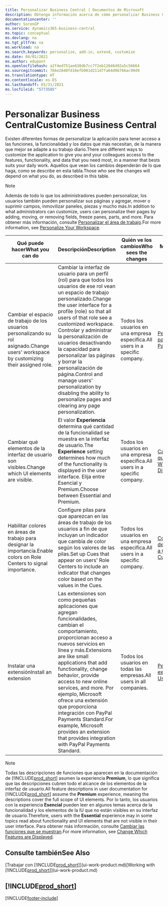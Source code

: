 ```yaml
---
title: Personalizar Business Central | Documentos de Microsoft
description: Obtenga información acerca de cómo personalizar Business Central y agregar funcionalidades.
documentationcenter: ''
author: SorenGP
ms.service: dynamics365-business-central
ms.topic: conceptual
ms.devlang: na
ms.tgt_pltfrm: na
ms.workload: na
ms.search.keywords: personalize, add-in, extend, customize
ms.date: 04/01/2021
ms.author: edupont
ms.openlocfilehash: a2f4ed751ae630db7cc7f2eb12046492a5c56664
ms.sourcegitcommit: 766e2840fd16efb901d211d7fa64d96766ac99d9
ms.translationtype: HT
ms.contentlocale: es-ES
ms.lasthandoff: 03/31/2021
ms.locfileid: "5773585"
---
```

# <a name="customize-business-central"></a><span data-ttu-id="b1b5a-103">Personalizar Business Central</span><span class="sxs-lookup"><span data-stu-id="b1b5a-103">Customize Business Central</span></span>
<span data-ttu-id="b1b5a-104">Existen diferentes formas de personalizar la aplicación para tener acceso a las funciones, la funcionalidad y los datos que más necesitan, de la manera que mejor se adapte a su trabajo diario.</span><span class="sxs-lookup"><span data-stu-id="b1b5a-104">There are different ways to customize the application to give you and your colleagues access to the features, functionality, and data that you need most, in a manner that bests suits your daily work.</span></span> <span data-ttu-id="b1b5a-105">Aquellos que vean los cambios dependerán de lo que haga, como se describe en esta tabla.</span><span class="sxs-lookup"><span data-stu-id="b1b5a-105">Those who see the changes will depend on what you do, as described in this table.</span></span>

> [!NOTE]
> <span data-ttu-id="b1b5a-106">Además de todo lo que los administradores pueden personalizar, los usuarios también pueden personalizar sus páginas y agregar, mover o suprimir campos, inmovilizar paneles, piezas y mucho más.</span><span class="sxs-lookup"><span data-stu-id="b1b5a-106">In addition to what administrators can customize, users can personalize their pages by adding, moving, or removing fields, freeze panes, parts, and more.</span></span> <span data-ttu-id="b1b5a-107">Para obtener más información, consulte [Personalizar el área de trabajo](ui-personalization-user.md).</span><span class="sxs-lookup"><span data-stu-id="b1b5a-107">For more information, see [Personalize Your Workspace](ui-personalization-user.md).</span></span>

| <span data-ttu-id="b1b5a-108">Qué puede hacer</span><span class="sxs-lookup"><span data-stu-id="b1b5a-108">What you can do</span></span>    |  <span data-ttu-id="b1b5a-109">Descripción</span><span class="sxs-lookup"><span data-stu-id="b1b5a-109">Description</span></span>  |  <span data-ttu-id="b1b5a-110">Quién ve los cambios</span><span class="sxs-lookup"><span data-stu-id="b1b5a-110">Who sees the changes</span></span>  |  <span data-ttu-id="b1b5a-111">Más información</span><span class="sxs-lookup"><span data-stu-id="b1b5a-111">More information</span></span>  |
|-----|---------------|---------|-------|
|<span data-ttu-id="b1b5a-112">Cambiar el espacio de trabajo de los usuarios personalizando su rol asignado.</span><span class="sxs-lookup"><span data-stu-id="b1b5a-112">Change users' workspace by customizing their assigned role.</span></span>|<span data-ttu-id="b1b5a-113">Cambiar la interfaz de usuario para un perfil (rol) para que todos los usuarios de ese rol vean un espacio de trabajo personalizado.</span><span class="sxs-lookup"><span data-stu-id="b1b5a-113">Change the user interface for a profile (role) so that all users of that role see a customized workspace.</span></span> <span data-ttu-id="b1b5a-114">Controlar y administrar la personalización de usuarios desactivando la capacidad para personalizar las páginas y borrar la personalización de página.</span><span class="sxs-lookup"><span data-stu-id="b1b5a-114">Control and manage users' personalization by disabling the ability to personalize pages and clearing any page personalization.</span></span>|<span data-ttu-id="b1b5a-115">Todos los usuarios en una empresa específica.</span><span class="sxs-lookup"><span data-stu-id="b1b5a-115">All users in a specific company.</span></span>|[<span data-ttu-id="b1b5a-116">Personalizar páginas para perfiles</span><span class="sxs-lookup"><span data-stu-id="b1b5a-116">Customize Pages for Profiles</span></span>](ui-personalization-manage.md)|
|<span data-ttu-id="b1b5a-117">Cambiar qué elementos de la interfaz de usuario son visibles.</span><span class="sxs-lookup"><span data-stu-id="b1b5a-117">Change which UI elements are visible.</span></span>|<span data-ttu-id="b1b5a-118">El valor **Experiencia** determina qué cantidad de la funcionalidad se muestra en la interfaz de usuario.</span><span class="sxs-lookup"><span data-stu-id="b1b5a-118">The **Experience** setting determines how much of the functionality is displayed in the user interface.</span></span> <span data-ttu-id="b1b5a-119">Elija entre Esencial y Premium.</span><span class="sxs-lookup"><span data-stu-id="b1b5a-119">Choose between Essential and Premium.</span></span>|<span data-ttu-id="b1b5a-120">Todos los usuarios en una empresa específica.</span><span class="sxs-lookup"><span data-stu-id="b1b5a-120">All users in a specific company.</span></span>|[<span data-ttu-id="b1b5a-121">Cambiar las funciones que se muestran</span><span class="sxs-lookup"><span data-stu-id="b1b5a-121">Change Which Features are Displayed</span></span>](ui-experiences.md)|
|<span data-ttu-id="b1b5a-122">Habilitar colores en áreas de trabajo para designar la importancia.</span><span class="sxs-lookup"><span data-stu-id="b1b5a-122">Enable colors on Role Centers to signal importance.</span></span>|<span data-ttu-id="b1b5a-123">Configure pilas para que aparezcan en las áreas de trabajo de los usuarios a fin de que incluyan un indicador que cambia de color según los valores de las pilas.</span><span class="sxs-lookup"><span data-stu-id="b1b5a-123">Set up Cues that appear on users' Role Centers to include an indicator that changes color based on the values in the Cues.</span></span>|<span data-ttu-id="b1b5a-124">Todos los usuarios en una empresa específica.</span><span class="sxs-lookup"><span data-stu-id="b1b5a-124">All users in a specific company.</span></span>|[<span data-ttu-id="b1b5a-125">Configurar un indicador de color en pilas</span><span class="sxs-lookup"><span data-stu-id="b1b5a-125">Set Up a Colored Indicator on Cues</span></span>](admin-how-set-up-colored-indicator-on-cues.md)|
|<span data-ttu-id="b1b5a-126">Instalar una extensión</span><span class="sxs-lookup"><span data-stu-id="b1b5a-126">Install an extension</span></span>|<span data-ttu-id="b1b5a-127">Las extensiones son como pequeñas aplicaciones que agregan funcionalidades, cambian el comportamiento, proporcionan acceso a nuevos servicios en línea y más.</span><span class="sxs-lookup"><span data-stu-id="b1b5a-127">Extensions are like small applications that add functionality, change behavior, provide access to new online services, and more.</span></span> <span data-ttu-id="b1b5a-128">Por ejemplo, Microsoft ofrece una extensión que proporciona integración con PayPal Payments Standard.</span><span class="sxs-lookup"><span data-stu-id="b1b5a-128">For example, Microsoft provides an extension that provides integration with PayPal Payments Standard.</span></span>|<span data-ttu-id="b1b5a-129">Todos los usuarios en todas las empresas.</span><span class="sxs-lookup"><span data-stu-id="b1b5a-129">All users in all companies.</span></span>|[<span data-ttu-id="b1b5a-130">Personalizar con extensiones</span><span class="sxs-lookup"><span data-stu-id="b1b5a-130">Customizing Using Extensions</span></span>](ui-extensions.md)|
> [!NOTE]
> <span data-ttu-id="b1b5a-131">Todas las descripciones de funciones que aparecen en la documentación de [!INCLUDE[prod_short](includes/prod_short.md)] asumen la experiencia **Premium**, lo que significa que las descripciones cubren todo el alcance de los elementos de la interfaz de usuario.</span><span class="sxs-lookup"><span data-stu-id="b1b5a-131">All feature descriptions in user documentation for [!INCLUDE[prod_short](includes/prod_short.md)] assume the **Premium** experience, meaning the descriptions cover the full scope of UI elements.</span></span> <span data-ttu-id="b1b5a-132">Por lo tanto, los usuarios con la experiencia **Esencial** pueden leer en algunos temas acerca de la funcionalidad y los elementos de la IU que no están visibles en su interfaz de usuario.</span><span class="sxs-lookup"><span data-stu-id="b1b5a-132">Therefore, users with the **Essential** experience may in some topics read about functionality and UI elements that are not visible in their user interface.</span></span> <span data-ttu-id="b1b5a-133">Para obtener más información, consulte [Cambiar las funciones que se muestran](ui-experiences.md).</span><span class="sxs-lookup"><span data-stu-id="b1b5a-133">For more information, see [Change Which Features are Displayed](ui-experiences.md).</span></span>

## <a name="see-also"></a><span data-ttu-id="b1b5a-134">Consulte también</span><span class="sxs-lookup"><span data-stu-id="b1b5a-134">See Also</span></span>
<span data-ttu-id="b1b5a-135">[Trabajar con [!INCLUDE[prod_short](includes/prod_short.md)]](ui-work-product.md)</span><span class="sxs-lookup"><span data-stu-id="b1b5a-135">[Working with [!INCLUDE[prod_short](includes/prod_short.md)]](ui-work-product.md)</span></span>  

## [!INCLUDE[prod_short](includes/free_trial_md.md)]  


[!INCLUDE[footer-include](includes/footer-banner.md)]